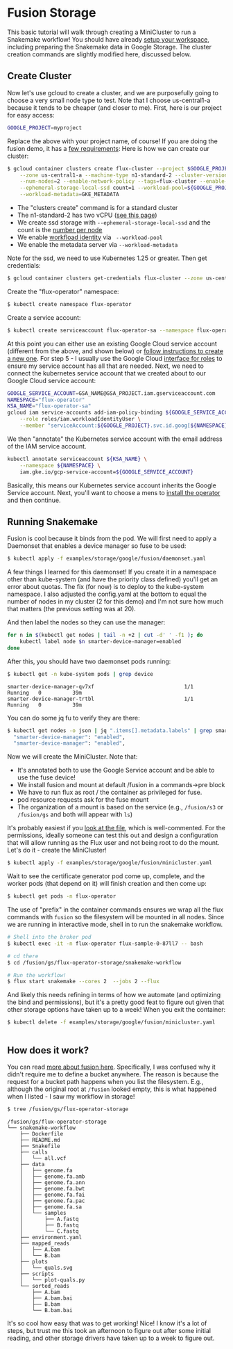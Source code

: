 # Fusion Storage

This basic tutorial will walk through creating a MiniCluster to run a Snakemake workflow! You should have
already [setup your workspace](setup.md), including preparing the Snakemake data in
Google Storage. The cluster creation commands are slightly modified here, discussed below.

## Create Cluster

Now let's use gcloud to create a cluster, and we are purposefully going to choose
a very small node type to test. Note that I choose us-central1-a because it tends
to be cheaper (and closer to me). First, here is our project for easy access:

```bash
GOOGLE_PROJECT=myproject
```

Replace the above with your project name, of course! If you are doing the fusion demo, it
has a [few requirements](https://github.com/seqeralabs/wave-showcase/tree/master/example-gke):
Here is how we can create our cluster:

```bash
$ gcloud container clusters create flux-cluster --project $GOOGLE_PROJECT \
    --zone us-central1-a --machine-type n1-standard-2 --cluster-version 1.25 \
    --num-nodes=2 --enable-network-policy --tags=flux-cluster --enable-intra-node-visibility \
    --ephemeral-storage-local-ssd count=1 --workload-pool=${GOOGLE_PROJECT}.svc.id.goog \
    --workload-metadata=GKE_METADATA
```

 - The "clusters create" command is for a standard cluster
 - The n1-standard-2 has two vCPU ([see this page](https://cloud.google.com/compute/docs/general-purpose-machines))
 - We create ssd storage with `--ephemeral-storage-local-ssd` and the count is the [number per node](https://cloud.google.com/kubernetes-engine/docs/how-to/persistent-volumes/local-ssd)
 - We enable [workfload identity](https://cloud.google.com/kubernetes-engine/docs/how-to/workload-identity) via ` --workload-pool`
 - We enable the metadata server via `--workload-metadata`

Note for the ssd, we need to use Kubernetes 1.25 or greater. Then get credentials:

```bash
$ gcloud container clusters get-credentials flux-cluster --zone us-central1-a --project $GOOGLE_PROJECT
```

Create the "flux-operator" namespace:

```bash
$ kubectl create namespace flux-operator
```

Create a service account:

```bash
$ kubectl create serviceaccount flux-operator-sa --namespace flux-operator
```

At this point you can either use an existing Google Cloud service account (different from the above, and shown below)
or [follow instructions to create a new one](https://cloud.google.com/kubernetes-engine/docs/how-to/workload-identity#gcloud_3).
For step 5 - I usually use the Google Cloud [interface for roles](https://console.cloud.google.com/iam-admin/iam) 
to ensure my service account has all that are needed. Next, we need to connect the kubernetes service account
that we created about to our Google Cloud service account:

```bash
GOOGLE_SERVICE_ACCOUNT=GSA_NAME@GSA_PROJECT.iam.gserviceaccount.com
NAMESPACE="flux-operator"
KSA_NAME="flux-operator-sa"
gcloud iam service-accounts add-iam-policy-binding ${GOOGLE_SERVICE_ACCOUNT} \
    --role roles/iam.workloadIdentityUser \
    --member "serviceAccount:${GOOGLE_PROJECT}.svc.id.goog[${NAMESPACE}/${KSA_NAME}]"
```

We then "annotate" the Kubernetes service account with the email address of the IAM service account.

```bash
kubectl annotate serviceaccount ${KSA_NAME} \
    --namespace ${NAMESPACE} \
    iam.gke.io/gcp-service-account=${GOOGLE_SERVICE_ACCOUNT}
```

Basically, this means our Kubernetes service account inherits the Google Service account.
Next, you'll want to choose a mens to [install the operator](https://flux-framework.org/flux-operator/getting_started/user-guide.html#install) 
and then continue.

## Running Snakemake

Fusion is cool because it binds from the pod. We will first need to apply a Daemonset that enables a device
manager so fuse to be used:

```bash
$ kubectl apply -f examples/storage/google/fusion/daemonset.yaml
```

A few things I learned for this daemonset! If you create it in a namespace other than kube-system (and have the
priority class defined) you'll get an error about quotas. The fix (for now) is to deploy to the kube-system
namespace. I also adjusted the config.yaml at the bottom to equal the number of nodes in my cluster (2 for this demo)
and I'm not sure how much that matters (the previous setting was at 20). 

And then label the nodes so they can use the manager:

```bash
for n in $(kubectl get nodes | tail -n +2 | cut -d' ' -f1 ); do
    kubectl label node $n smarter-device-manager=enabled
done 
```

After this, you should have two daemonset pods running:

```bash
$ kubectl get -n kube-system pods | grep device
```
```console
smarter-device-manager-qv7xf                             1/1     Running   0          39m
smarter-device-manager-trtbl                             1/1     Running   0          39m
```

You can do some jq fu to verify they are there:

```bash
$ kubectl get nodes -o json | jq ".items[].metadata.labels" | grep smarter
  "smarter-device-manager": "enabled",
  "smarter-device-manager": "enabled",
```

Now we will create the MiniCluster. Note that:

 - It's annotated both to use the Google Service account and be able to use the fuse device!
 - We install fusion and mount at default /fusion in a commands->pre block
 - We have to run flux as root / the container as privileged for fuse.
 - pod resource requests ask for the fuse mount
 - The organization of a mount is based on the service (e.g., `/fusion/s3` or `/fusion/gs` and both will appear with `ls`)

It's probably easiest if you [look at the file](https://github.com/flux-framework/flux-operator/blob/main/examples/storage/google/fusion/minicluster.yaml), 
which is well-commented. For the permissions, ideally someone can test this out and design a configuration that will allow
running as the Flux user and not being root to do the mount. Let's do it - create the MiniCluster!

```bash
$ kubectl apply -f examples/storage/google/fusion/minicluster.yaml
```

Wait to see the certificate generator pod come up, complete, and the worker pods (that depend on it) will finish creation and
then come up:

```bash
$ kubectl get pods -n flux-operator
```

The use of "prefix" in the container commands ensures we wrap all the flux commands with `fusion` so
the filesystem will be mounted in all nodes. Since we are running in interactive mode, 
shell in to run the snakemake workflow.


```bash
# Shell into the broker pod
$ kubectl exec -it -n flux-operator flux-sample-0-87ll7 -- bash 

# cd there
$ cd /fusion/gs/flux-operator-storage/snakemake-workflow

# Run the workflow!
$ flux start snakemake --cores 2  --jobs 2 --flux
```

And likely this needs refining in terms of how we automate (and optimizing the bind and permissions), but
it's a pretty good feat to figure out given that other storage options have taken up to a week!
When you exit the container:

```bash
$ kubectl delete -f examples/storage/google/fusion/minicluster.yaml
```


```{include} includes/cleanup.md
```



## How does it work?

You can read [more about fusion here](https://seqera.io/fusion/). Specifically, I was confused why it didn't require me to define
a bucket anywhere. The reason is because the request for a bucket path happens when you list the filesystem. E.g.,
although the original root at `/fusion` looked empty, this is what happened when I listed - I saw my workflow 
in storage!

```bash
$ tree /fusion/gs/flux-operator-storage
```
```console
/fusion/gs/flux-operator-storage
└── snakemake-workflow
    ├── Dockerfile
    ├── README.md
    ├── Snakefile
    ├── calls
    │   └── all.vcf
    ├── data
    │   ├── genome.fa
    │   ├── genome.fa.amb
    │   ├── genome.fa.ann
    │   ├── genome.fa.bwt
    │   ├── genome.fa.fai
    │   ├── genome.fa.pac
    │   ├── genome.fa.sa
    │   └── samples
    │       ├── A.fastq
    │       ├── B.fastq
    │       └── C.fastq
    ├── environment.yaml
    ├── mapped_reads
    │   ├── A.bam
    │   └── B.bam
    ├── plots
    │   └── quals.svg
    ├── scripts
    │   └── plot-quals.py
    └── sorted_reads
        ├── A.bam
        ├── A.bam.bai
        ├── B.bam
        └── B.bam.bai
```

It's so cool how easy that was to get working! Nice! I know it's a lot of steps, but trust me
this took an afternoon to figure out after some initial reading, and other storage drivers
have taken up to a week to figure out.
